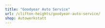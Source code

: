 ```yaml
---
title: "Goodyear Auto Service"
url: /clifton-heights/goodyear-auto-service/
shop: Autowerkstatt
---
```

